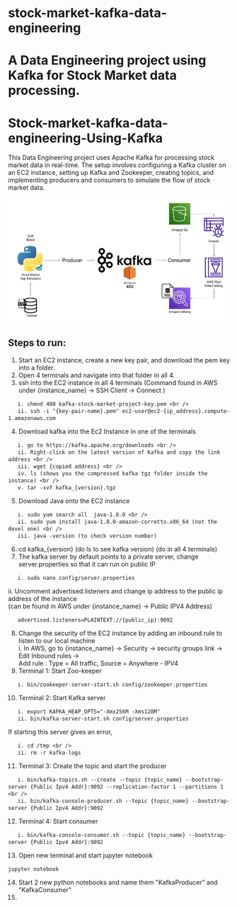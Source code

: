 # stock-market-kafka-data-engineering
A Data Engineering project using Kafka for Stock Market data processing.
=======

# Stock-market-kafka-data-engineering-Using-Kafka

This Data Engineering project uses Apache Kafka for processing stock market data in real-time. The setup involves configuring a Kafka cluster on an EC2 instance, setting up Kafka and Zookeeper, creating topics, and implementing producers and consumers to simulate the flow of stock market data.

![image](Architecture.jpg)



## Steps to run:
1. Start an EC2 instance, create a new key pair, and download the pem key into a folder.
2. Open 4 terminals and navigate into that folder in all 4.
3. ssh into the EC2 instance in all 4 terminals (Command found in AWS under {instance_name} -> SSH Client -> Connect ) <br />
```
   i. chmod 400 kafka-stock-market-project-key.pem <br />
   ii. ssh -i "{key-pair-name}.pem" ec2-user@ec2-{ip_address}.compute-1.amazonaws.com
```
4. Download kafka into the Ec2 Instance in one of the terminals <br />
```
   i. go to https://kafka.apache.org/downloads <br />
   ii. Right-click on the latest version of Kafka and copy the link address <br />
   iii. wget {copied address} <br />
   iv. ls (shows you the compressed kafka tgz folder inside the instance) <br />
   v. tar -xvf kafka_{version}.tgz
```
5. Download Java onto the EC2 instance <br />
```
   i. sudo yum search all  java-1.8.0 <br />
   ii. sudo yum install java-1.8.0-amazon-corretto.x86_64 (not the devel one) <br />
   iii. java -version (to check version number)
```
6. cd kafka_{version} (do ls to see kafka version) (do in all 4 terminals)
7. The kafka server by default points to a private server, change server.properties so that it can run on public IP <br />
```
   i. sudo nano config/server.properties
```
   ii. Uncomment advertised.listeners and change ip address to the public ip address of the instance <br />
   (can be found in AWS under {instance_name} -> Public IPV4 Address) 
```
   advertised.listeners=PLAINTEXT://{public_ip}:9092
```
8. Change the security of the EC2 instance by adding an inbound rule to listen to our local machine <br />
    i. In AWS, go to {instance_name} -> Security -> security groups link -> Edit Inbound rules -> <br />
    Add rule : Type = All traffic, Source = Anywhere - IPV4
9. Terminal 1: Start Zoo-keeper <br />
```
   i. bin/zookeeper-server-start.sh config/zookeeper.properties
```
10. Terminal 2: Start Kafka server <br />
```
   i. export KAFKA_HEAP_OPTS="-Xmx256M -Xms128M"
   ii. bin/kafka-server-start.sh config/server.properties
```
   If starting this server gives an error, <br />
```
   i. cd /tmp <br />
   ii. rm -r kafka-logs
```
11. Terminal 3: Create the topic and start the producer <br />
```
   i. bin/kafka-topics.sh --create --topic {topic_name} --bootstrap-server {Public Ipv4 Addr}:9092 --replication-factor 1 --partitions 1 <br />
   ii. bin/kafka-console-producer.sh --topic {topic_name} --bootstrap-server {Public Ipv4 Addr}:9092
```
12. Terminal 4: Start consumer <br />
```
   i. bin/kafka-console-consumer.sh --topic {topic_name} --bootstrap-server {Public Ipv4 Addr}:9092
```

13. Open new terminal and start jupyter notebook
```
jupyter notebook
```
14. Start 2 new python notebooks and name them "KafkaProducer" and "KafkaConsumer"
15. 
   
